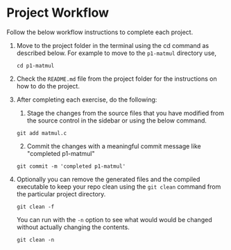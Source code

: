 #  Project Workflow

Follow the below workflow instructions to complete each project.

1. Move to the project folder in the terminal using the cd command as described below. For example to move to the `p1-matmul` directory use,
   ```
   cd p1-matmul
   ```
2. Check the `README.md` file from the project folder for the instructions on how to do the project.

3. After completing each exercise, do the following:

   1. Stage the changes from the source files that you have modified from the source control in the sidebar or using the below command.
   ```
   git add matmul.c
   ```
   2. Commit the changes with a meaningful commit message like "completed p1-matmul"
   ```
   git commit -m 'completed p1-matmul'
   ```

4. Optionally you can remove the generated files and the compiled executable to keep your repo clean using the `git clean` command from the particular project directory.
    ```
    git clean -f
    ```

    You can run with the `-n` option to see what would would be changed without actually changing the contents.

    ```
    git clean -n
    ```
